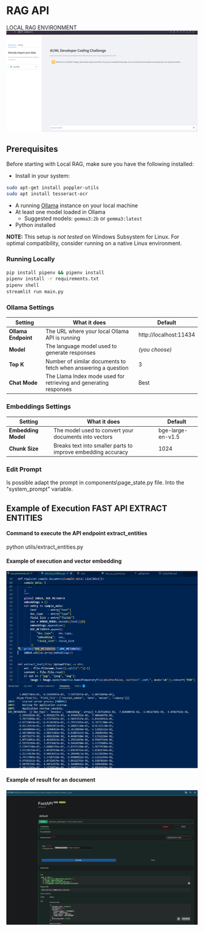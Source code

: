 # RAG API

LOCAL RAG ENVIRONMENT
![RAG API](image.png)
## Prerequisites

Before starting with Local RAG, make sure you have the following installed:
- Install in your system:
```bash
sudo apt-get install poppler-utils
sudo apt install tesseract-ocr
```

- A running [Ollama](https://github.com/ollama/ollama/) instance on your local machine
- At least one model loaded in Ollama  
    - Suggested models: `gemma3:2b` or `gemma3:latest`
- Python installed

**NOTE:** This setup is *not tested* on Windows Subsystem for Linux. For optimal compatibility, consider running on a native Linux environment.

### Running Locally
```bash
pip install pipenv && pipenv install
pipenv install -r requirements.txt
pipenv shell
streamlit run main.py
```

### Ollama Settings

| Setting           | What it does                                                            | Default                   |
|-------------------|-------------------------------------------------------------------------|---------------------------|
| **Ollama Endpoint** | The URL where your local Ollama API is running                        | http://localhost:11434    |
| **Model**         | The language model used to generate responses                          | *(you choose)*            |
| **Top K**         | Number of similar documents to fetch when answering a question         | 3                         |
| **Chat Mode**     | The Llama Index mode used for retrieving and generating responses      | Best                      |

###  Embeddings Settings

| Setting             | What it does                                                           | Default             |
|---------------------|------------------------------------------------------------------------|---------------------|
| **Embedding Model** | The model used to convert your documents into vectors                  | bge-large-en-v1.5   |
| **Chunk Size**      | Breaks text into smaller parts to improve embedding accuracy           | 1024                |



### Edit Prompt
Is possible adapt the prompt in components\page_state.py file. Into the "system_prompt" variable.

## Example of Execution FAST API EXTRACT ENTITIES
#### Command to execute the API endpoint extract_entities
python utils/extract_entities.py
#### Example of execution and vector embedding
![vectors](embedding_faiss.png)
#### Example of result for an document 
![result](result_extract_entities.png)